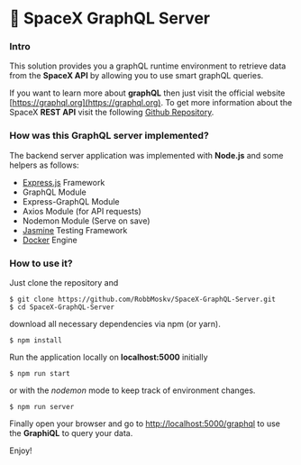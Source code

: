 # :rocket: SpaceX GraphQL Server
  
### Intro
  
This solution provides you a graphQL runtime environment to retrieve data from the **SpaceX API** by allowing you to use smart graphQL queries.  
  
If you want to learn more about **graphQL** then just visit the official website [https://graphql.org](https://graphql.org). To get more information about the SpaceX **REST API** visit the following [Github Repository](https://github.com/r-spacex/SpaceX-API).

### How was this GraphQL server implemented?

The backend server application was implemented with **Node.js** and some helpers as follows:  

- [Express.js](https://expressjs.com/) Framework 
- GraphQL Module
- Express-GraphQL Module
- Axios Module (for API requests)
- Nodemon Module (Serve on save)
- [Jasmine](https://jasmine.github.io/) Testing Framework
- [Docker](https://github.com/docker) Engine

### How to use it?  
  
Just clone the repository and
```
$ git clone https://github.com/RobbMoskv/SpaceX-GraphQL-Server.git
$ cd SpaceX-GraphQL-Server
```

download all necessary dependencies via npm (or yarn).
```
$ npm install
```

Run the application locally on **localhost:5000** initially
```
$ npm run start
```

or with the _nodemon_ mode to keep track of environment changes.
```
$ npm run server
```

Finally open your browser and go to [http://localhost:5000/graphql](http://localhost:5000/graphql) to use the **GraphiQL** to query your data.
  

Enjoy!